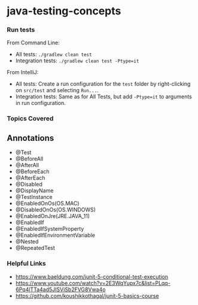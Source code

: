 # java-testing-concepts

###  Run tests
From Command Line:
- All tests: `./gradlew clean test`
- Integration tests: `./gradlew clean test -Ptype=it`

From IntelliJ:
- All tests: Create a run configuration for the `test` folder by right-clicking on `src/test` and selecting `Run...`.
- Integration tests: Same as for All Tests, but add `-Ptype=it` to arguments in run configuration.

### Topics Covered
## Annotations
- @Test
- @BeforeAll
- @AfterAll
- @BeforeEach
- @AfterEach
- @Disabled
- @DisplayName
- @TestInstance
- @EnabledOnOs(OS.MAC)
- @DisabledOnOs(OS.WINDOWS)
- @EnabledOnJre(JRE.JAVA_11)
- @EnabledIf
- @EnabledIfSystemProperty
- @EnabledIfEnvironmentVariable
- @Nested
- @RepeatedTest 

### Helpful Links
- https://www.baeldung.com/junit-5-conditional-test-execution
- https://www.youtube.com/watch?v=2E3WqYupx7c&list=PLqq-6Pq4lTTa4ad5JISViSb2FVG8Vwa4o
- https://github.com/koushikkothagal/junit-5-basics-course
